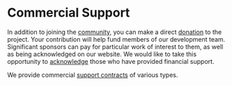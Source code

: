 # Commercial Support

In addition to joining the [community,](/community) you can make a direct
[donation](donations.html) to the project. Your contribution will help fund
members of our development team. Significant sponsors can pay for particular
work of interest to them, as well as being acknowledged on our website. We
would like to take this opportunity to [acknowledge](acks.html) those who
have provided financial support.

We provide commercial [support contracts](contracts.html) of various types.
